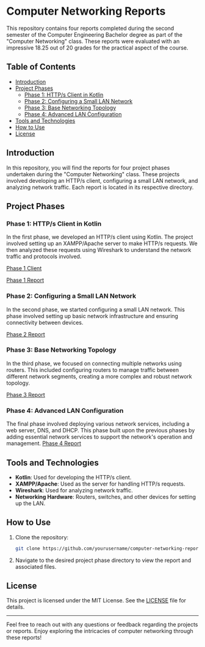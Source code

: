 # Computer Networking Reports

This repository contains four reports completed during the second semester of the Computer Engineering Bachelor degree as part of the "Computer Networking" class. These reports were evaluated with an impressive 18.25 out of 20 grades for the practical aspect of the course.

## Table of Contents

- [Introduction](#introduction)
- [Project Phases](#project-phases)
  - [Phase 1: HTTP/s Client in Kotlin](#phase-1-https-client-in-kotlin)
  - [Phase 2: Configuring a Small LAN Network](#phase-2-configuring-a-small-lan-network)
  - [Phase 3: Base Networking Topology](#phase-3-base-networking-topology)
  - [Phase 4: Advanced LAN Configuration](#phase-4-advanced-lan-configuration)
- [Tools and Technologies](#tools-and-technologies)
- [How to Use](#how-to-use)
- [License](#license)

## Introduction

In this repository, you will find the reports for four project phases undertaken during the "Computer Networking" class. These projects involved developing an HTTP/s client, configuring a small LAN network, and analyzing network traffic. Each report is located in its respective directory.

## Project Phases

### Phase 1: HTTP/s Client in Kotlin

In the first phase, we developed an HTTP/s client using Kotlin. The project involved setting up an XAMPP/Apache server to make HTTP/s requests. We then analyzed these requests using Wireshark to understand the network traffic and protocols involved.

[Phase 1 Client](Phase1/HttpClient.kt)

[Phase 1 Report](Phase1/Report.pdf)

### Phase 2: Configuring a Small LAN Network

In the second phase, we started configuring a small LAN network. This phase involved setting up basic network infrastructure and ensuring connectivity between devices.

[Phase 2 Report](Phase2/Report.pdf)

### Phase 3: Base Networking Topology

In the third phase, we focused on connecting multiple networks using routers. This included configuring routers to manage traffic between different network segments, creating a more complex and robust network topology.

[Phase 3 Report](Phase3/Report.pdf)

### Phase 4: Advanced LAN Configuration

The final phase involved deploying various network services, including a web server, DNS, and DHCP. This phase built upon the previous phases by adding essential network services to support the network's operation and management.
[Phase 4 Report](phase4/Report.pdf)

## Tools and Technologies

- **Kotlin**: Used for developing the HTTP/s client.
- **XAMPP/Apache**: Used as the server for handling HTTP/s requests.
- **Wireshark**: Used for analyzing network traffic.
- **Networking Hardware**: Routers, switches, and other devices for setting up the LAN.

## How to Use

1. Clone the repository:
    ```sh
    git clone https://github.com/yourusername/computer-networking-reports.git
    ```
2. Navigate to the desired project phase directory to view the report and associated files.


## License

This project is licensed under the MIT License. See the [LICENSE](LICENSE) file for details.

---

Feel free to reach out with any questions or feedback regarding the projects or reports. Enjoy exploring the intricacies of computer networking through these reports!

